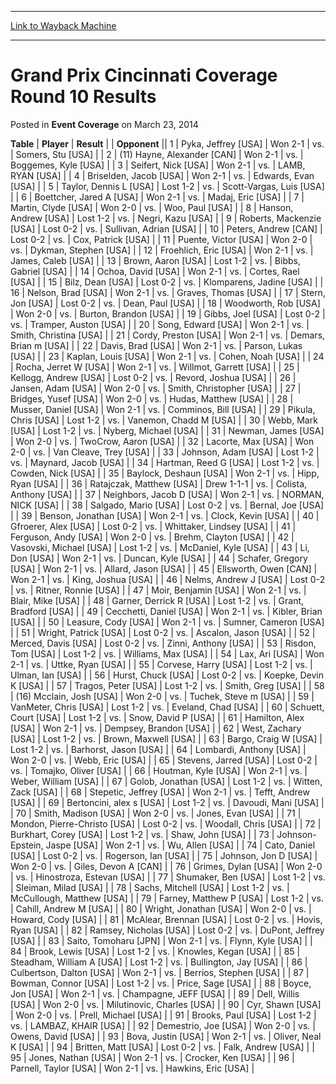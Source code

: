 
---
[Link to Wayback Machine](https://web.archive.org/web/20220129133547/https://magic.wizards.com/en/articles/archive/event-coverage/grand-prix-cincinnati-coverage-round-10-results-2014-03-23)

[_metadata_:description]:- "TablePlayerResult Opponent 1Pyka, Jeffrey [USA]Won 2-1vs.Somers, Stu [USA] 2(11) Hayne, Alexander [CAN]Won 2-1vs.Boggemes, Kyle [USA] 3Seifert, Nick [USA]Won 2-1vs.LAMB, RYAN [USA] 4Briselden, Jacob [USA]Won 2-1vs.Edwards, Evan [USA] 5Taylor, Dennis L [USA]Lost 1-2vs.Scott-Vargas, Luis [USA] 6Boettcher, Jared A [USA]Won 2-1vs.Madaj, Eric [USA] 7Martin, Clyde [USA]Won"
[_metadata_:generator]:- "Drupal 7 (http://drupal.org)"
[_metadata_:node]:- "449781"
[_metadata_:publish_date]:- "2014-03-23"
[_metadata_:source]:- "div-main-content"
[_metadata_:title]:- "Grand Prix Cincinnati Coverage Round 10 Results"
[_metadata_:wayback_capture_timestamp]:- "2022-01-29 13:35:47"
[_metadata_:wayback_raw_url]:- "https://web.archive.org/web/20220129133547id_/https://magic.wizards.com/en/articles/archive/event-coverage/grand-prix-cincinnati-coverage-round-10-results-2014-03-23"
[_metadata_:wayback_url]:- "https://magic.wizards.com/en/articles/archive/event-coverage/grand-prix-cincinnati-coverage-round-10-results-2014-03-23"
---


Grand Prix Cincinnati Coverage Round 10 Results
===============================================



 Posted in **Event Coverage**
 on March 23, 2014 












 **Table** | **Player** | **Result** |  | **Opponent** ||  1 | Pyka, Jeffrey [USA] | Won 2-1 | vs. | Somers, Stu [USA] |
|  2 | (11) Hayne, Alexander [CAN] | Won 2-1 | vs. | Boggemes, Kyle [USA] |
|  3 | Seifert, Nick [USA] | Won 2-1 | vs. | LAMB, RYAN [USA] |
|  4 | Briselden, Jacob [USA] | Won 2-1 | vs. | Edwards, Evan [USA] |
|  5 | Taylor, Dennis L [USA] | Lost 1-2 | vs. | Scott-Vargas, Luis [USA] |
|  6 | Boettcher, Jared A [USA] | Won 2-1 | vs. | Madaj, Eric [USA] |
|  7 | Martin, Clyde [USA] | Won 2-0 | vs. | Woo, Paul [USA] |
|  8 | Hanson, Andrew [USA] | Lost 1-2 | vs. | Negri, Kazu [USA] |
|  9 | Roberts, Mackenzie [USA] | Lost 0-2 | vs. | Sullivan, Adrian [USA] |
|  10 | Peters, Andrew [CAN] | Lost 0-2 | vs. | Cox, Patrick [USA] |
|  11 | Puente, Victor [USA] | Won 2-0 | vs. | Dykman, Stephen [USA] |
|  12 | Froehlich, Eric [USA] | Won 2-1 | vs. | James, Caleb [USA] |
|  13 | Brown, Aaron [USA] | Lost 1-2 | vs. | Bibbs, Gabriel [USA] |
|  14 | Ochoa, David [USA] | Won 2-1 | vs. | Cortes, Rael [USA] |
|  15 | Bilz, Dean [USA] | Lost 0-2 | vs. | Klomparens, Jadine [USA] |
|  16 | Nelson, Brad [USA] | Won 2-1 | vs. | Graves, Thomas [USA] |
|  17 | Stern, Jon [USA] | Lost 0-2 | vs. | Dean, Paul [USA] |
|  18 | Woodworth, Rob [USA] | Won 2-0 | vs. | Burton, Brandon [USA] |
|  19 | Gibbs, Joel [USA] | Lost 0-2 | vs. | Tramper, Auston [USA] |
|  20 | Song, Edward [USA] | Won 2-1 | vs. | Smith, Christina [USA] |
|  21 | Cordy, Preston [USA] | Won 2-1 | vs. | Demars, Brian m [USA] |
|  22 | Davis, Brad [USA] | Won 2-1 | vs. | Parson, Lukas [USA] |
|  23 | Kaplan, Louis [USA] | Won 2-1 | vs. | Cohen, Noah [USA] |
|  24 | Rocha, Jerret W [USA] | Won 2-1 | vs. | Willmot, Garrett [USA] |
|  25 | Kellogg, Andrew [USA] | Lost 0-2 | vs. | Revord, Joshua [USA] |
|  26 | Jansen, Adam [USA] | Won 2-0 | vs. | Smith, Christopher [USA] |
|  27 | Bridges, Yusef [USA] | Won 2-0 | vs. | Hudas, Matthew [USA] |
|  28 | Musser, Daniel [USA] | Won 2-1 | vs. | Comminos, Bill [USA] |
|  29 | Pikula, Chris [USA] | Lost 1-2 | vs. | Vanemon, Chadd M [USA] |
|  30 | Webb, Mark [USA] | Lost 1-2 | vs. | Nyberg, Michael [USA] |
|  31 | Newman, James [USA] | Won 2-0 | vs. | TwoCrow, Aaron [USA] |
|  32 | Lacorte, Max [USA] | Won 2-0 | vs. | Van Cleave, Trey [USA] |
|  33 | Johnson, Adam [USA] | Lost 1-2 | vs. | Maynard, Jacob [USA] |
|  34 | Hartman, Reed G [USA] | Lost 1-2 | vs. | Cowden, Nick [USA] |
|  35 | Baylock, Deshaun [USA] | Won 2-1 | vs. | Hipp, Ryan [USA] |
|  36 | Ratajczak, Matthew [USA] | Drew 1-1-1 | vs. | Colista, Anthony [USA] |
|  37 | Neighbors, Jacob D [USA] | Won 2-1 | vs. | NORMAN, NICK [USA] |
|  38 | Salgado, Mario [USA] | Lost 0-2 | vs. | Bernal, Joe [USA] |
|  39 | Benson, Jonathan [USA] | Won 2-1 | vs. | Clock, Kevin [USA] |
|  40 | Gfroerer, Alex [USA] | Lost 0-2 | vs. | Whittaker, Lindsey [USA] |
|  41 | Ferguson, Andy [USA] | Won 2-0 | vs. | Brehm, Clayton [USA] |
|  42 | Vasovski, Michael [USA] | Lost 1-2 | vs. | McDaniel, Kyle [USA] |
|  43 | Li, Don [USA] | Won 2-1 | vs. | Duncan, Kyle [USA] |
|  44 | Schafer, Gregory [USA] | Won 2-1 | vs. | Allard, Jason [USA] |
|  45 | Ellsworth, Owen [CAN] | Won 2-1 | vs. | King, Joshua [USA] |
|  46 | Nelms, Andrew J [USA] | Lost 0-2 | vs. | Ritner, Ronnie [USA] |
|  47 | Moir, Benjamin [USA] | Won 2-1 | vs. | Blair, Mike [USA] |
|  48 | Garner, Derrick R [USA] | Lost 1-2 | vs. | Grant, Bradford [USA] |
|  49 | Cecchetti, Daniel [USA] | Won 2-1 | vs. | Kibler, Brian [USA] |
|  50 | Leasure, Cody [USA] | Won 2-1 | vs. | Sumner, Cameron [USA] |
|  51 | Wright, Patrick [USA] | Lost 0-2 | vs. | Ascalon, Jason [USA] |
|  52 | Merced, Davis [USA] | Lost 0-2 | vs. | Zinni, Anthony [USA] |
|  53 | Risdon, Tom [USA] | Lost 1-2 | vs. | Williams, Max [USA] |
|  54 | Lax, Ari [USA] | Won 2-1 | vs. | Uttke, Ryan [USA] |
|  55 | Corvese, Harry [USA] | Lost 1-2 | vs. | Ulman, Ian [USA] |
|  56 | Hurst, Chuck [USA] | Lost 0-2 | vs. | Koepke, Devin K [USA] |
|  57 | Tragos, Peter [USA] | Lost 1-2 | vs. | Smith, Greg [USA] |
|  58 | (16) Mcclain, Josh [USA] | Won 2-0 | vs. | Tuchek, Steve m [USA] |
|  59 | VanMeter, Chris [USA] | Lost 1-2 | vs. | Eveland, Chad [USA] |
|  60 | Schuett, Court [USA] | Lost 1-2 | vs. | Snow, David P [USA] |
|  61 | Hamilton, Alex [USA] | Won 2-1 | vs. | Dempsey, Brandon [USA] |
|  62 | West, Zachary [USA] | Lost 1-2 | vs. | Brown, Maxwell [USA] |
|  63 | Bargo, Craig W [USA] | Lost 1-2 | vs. | Barhorst, Jason [USA] |
|  64 | Lombardi, Anthony [USA] | Won 2-0 | vs. | Webb, Eric [USA] |
|  65 | Stevens, Jarred [USA] | Lost 0-2 | vs. | Tomajko, Oliver [USA] |
|  66 | Houtman, Kyle [USA] | Won 2-1 | vs. | Weber, William [USA] |
|  67 | Golob, Jonathan [USA] | Lost 1-2 | vs. | Witten, Zack [USA] |
|  68 | Stepetic, Jeffrey [USA] | Won 2-1 | vs. | Tefft, Andrew [USA] |
|  69 | Bertoncini, alex s [USA] | Lost 1-2 | vs. | Davoudi, Mani [USA] |
|  70 | Smith, Madison [USA] | Won 2-0 | vs. | Jones, Evan [USA] |
|  71 | Mondon, Pierre-Christo [USA] | Lost 0-2 | vs. | Woodall, Chris [USA] |
|  72 | Burkhart, Corey [USA] | Lost 1-2 | vs. | Shaw, John [USA] |
|  73 | Johnson-Epstein, Jaspe [USA] | Won 2-1 | vs. | Wu, Allen [USA] |
|  74 | Cato, Daniel [USA] | Lost 0-2 | vs. | Rogerson, Ian [USA] |
|  75 | Johnson, Jon D [USA] | Won 2-0 | vs. | Giles, Devon A [CAN] |
|  76 | Grimes, Dylan [USA] | Won 2-0 | vs. | Hinostroza, Estevan [USA] |
|  77 | Shumaker, Ben [USA] | Lost 1-2 | vs. | Sleiman, Milad [USA] |
|  78 | Sachs, Mitchell [USA] | Lost 1-2 | vs. | McCullough, Matthew [USA] |
|  79 | Farney, Matthew P [USA] | Lost 1-2 | vs. | Cahill, Andrew M [USA] |
|  80 | Wright, Jonathan [USA] | Won 2-0 | vs. | Howard, Cody [USA] |
|  81 | McAlear, Brennan [USA] | Lost 0-2 | vs. | Hovis, Ryan [USA] |
|  82 | Ramsey, Nicholas [USA] | Lost 0-2 | vs. | DuPont, Jeffrey [USA] |
|  83 | Saito, Tomoharu [JPN] | Won 2-1 | vs. | Flynn, Kyle [USA] |
|  84 | Brook, Lewis [USA] | Lost 1-2 | vs. | Knowles, Kegan [USA] |
|  85 | Steadham, William A [USA] | Lost 1-2 | vs. | Bullington, Jay [USA] |
|  86 | Culbertson, Dalton [USA] | Won 2-1 | vs. | Berrios, Stephen [USA] |
|  87 | Bowman, Connor [USA] | Lost 1-2 | vs. | Price, Sage [USA] |
|  88 | Boyce, Jon [USA] | Won 2-1 | vs. | Champagne, JEFF [USA] |
|  89 | Dell, Willis [USA] | Won 2-0 | vs. | Milutinovic, Charles [USA] |
|  90 | Cyr, Shawn [USA] | Won 2-0 | vs. | Prell, Michael [USA] |
|  91 | Brooks, Paul [USA] | Lost 1-2 | vs. | LAMBAZ, KHAIR [USA] |
|  92 | Demestrio, Joe [USA] | Won 2-0 | vs. | Owens, David [USA] |
|  93 | Bova, Justin [USA] | Won 2-1 | vs. | Oliver, Neal K [USA] |
|  94 | Britten, Matt [USA] | Lost 0-2 | vs. | Falk, Andrew [USA] |
|  95 | Jones, Nathan [USA] | Won 2-1 | vs. | Crocker, Ken [USA] |
|  96 | Parnell, Taylor [USA] | Won 2-1 | vs. | Hawkins, Eric [USA] |







